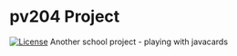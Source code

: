 # pv204 Project
[![License](http://www.wtfpl.net/wp-content/uploads/2012/12/wtfpl-badge-1.png)](http://www.wtfpl.net/about/)
Another school project - playing with javacards
